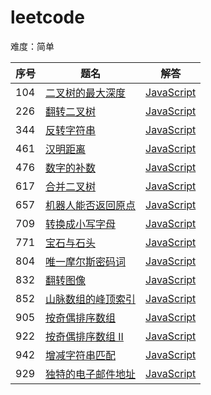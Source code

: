 # leetcode

难度：简单

| 序号 | 题名 | 解答 |
|----|------|-----|
| 104 | [二叉树的最大深度](https://leetcode-cn.com/problems/maximum-depth-of-binary-tree/description/) | [JavaScript](https://github.com/cobish/leetcode/blob/master/src/104.maximum-depth-of-binary-tree.js) |
| 226 | [翻转二叉树](https://leetcode-cn.com/problems/invert-binary-tree/description/) | [JavaScript](https://github.com/cobish/leetcode/blob/master/src/226.invert-binary-tree.js) |
| 344 | [反转字符串](https://leetcode-cn.com/problems/reverse-string/description/) | [JavaScript](https://github.com/cobish/leetcode/blob/master/src/344.reverse-string.js) |
|461|[汉明距离](https://leetcode-cn.com/problems/hamming-distance/description/)|[JavaScript](https://github.com/cobish/leetcode/blob/master/src/461.hamming-distance.js)|
|476|[数字的补数](https://leetcode-cn.com/problems/number-complement/description/)|[JavaScript](https://github.com/cobish/leetcode/blob/master/src/476.number-complement.js)|
|617|[合并二叉树](https://leetcode-cn.com/problems/merge-two-binary-trees/description/)|[JavaScript](https://github.com/cobish/leetcode/blob/master/src/617.merge-two-binary-trees.js)|
|657|[机器人能否返回原点](https://leetcode-cn.com/problems/robot-return-to-origin/description/)|[JavaScript](https://github.com/cobish/leetcode/blob/master/src/657.robot-return-to-origin.js)|
|709|[转换成小写字母](https://leetcode-cn.com/problems/to-lower-case/description/)|[JavaScript](https://github.com/cobish/leetcode/issues/2)|
|771|[宝石与石头](https://leetcode-cn.com/problems/jewels-and-stones/description/)|[JavaScript](https://github.com/cobish/leetcode/issues/1)|
|804|[唯一摩尔斯密码词](https://leetcode-cn.com/problems/unique-morse-code-words/description/)|[JavaScript](https://github.com/cobish/leetcode/blob/master/src/804.unique-morse-code-words.js)|
|832|[翻转图像](https://leetcode-cn.com/problems/flipping-an-image/description/)|[JavaScript](https://github.com/cobish/leetcode/blob/master/src/832.flipping-an-image.js)|
|852|[山脉数组的峰顶索引](https://leetcode-cn.com/problems/peak-index-in-a-mountain-array/description/)|[JavaScript](https://github.com/cobish/leetcode/blob/master/src/852.peak-index-in-a-mountain-array.js)|
|905|[按奇偶排序数组](https://leetcode-cn.com/problems/sort-array-by-parity/description/)|[JavaScript](https://github.com/cobish/leetcode/blob/master/src/905.sort-array-by-parity.js)|
|922|[按奇偶排序数组 II](https://leetcode-cn.com/problems/sort-array-by-parity-ii/description/)|[JavaScript](https://github.com/cobish/leetcode/blob/master/src/922.sort-array-by-parity-ii.js)|
|942|[增减字符串匹配](https://leetcode-cn.com/problems/di-string-match/)|[JavaScript](https://github.com/cobish/leetcode/issues/3)|
|929|[独特的电子邮件地址](https://leetcode-cn.com/problems/unique-email-addresses/description/)|[JavaScript](https://github.com/cobish/leetcode/blob/master/src/929.unique-email-addresses.js)|

